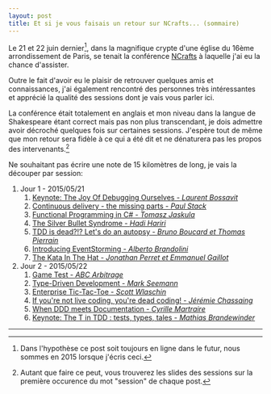 ```yaml
---
layout: post
title: Et si je vous faisais un retour sur NCrafts... (sommaire)
---
```


Le 21 et 22 juin dernier[^1], dans la magnifique crypte d'une église du 16ème arrondissement de Paris, se tenait la conférence [NCrafts][NCrafts] à laquelle j'ai eu la chance d'assister.

Outre le fait d'avoir eu le plaisir de retrouver quelques amis et connaissances, j'ai également rencontré des personnes très intéressantes et apprécié la qualité des sessions dont je vais vous parler ici.

La conférence était totalement en anglais et mon niveau dans la langue de Shakespeare étant correct mais pas non plus transcendant, je dois admettre avoir décroché quelques fois sur certaines sessions. J'espère tout de même que mon retour sera fidèle à ce qui a été dit et ne dénaturera pas les propos des intervenants.[^2]

Ne souhaitant pas écrire une note de 15 kilomètres de long, je vais la découper par session: 

1. Jour 1 - 2015/05/21
	1. [Keynote: The Joy Of Debugging Ourselves - *Laurent Bossavit*][Keynote]
	2. [Continuous delivery - the missing parts - *Paul Stack*][ContinousDelivery]
	3. [Functional Programming in C# - *Tomasz Jaskula*][FPinCSharp]
	4. [The Silver Bullet Syndrome - *Hadi Hariri*][SilverBullet]
	5. [TDD is dead?!? Let's do an autopsy - *Bruno Boucard et Thomas Pierrain*][TDDIsDead]
	6. [Introducing EventStorming - *Alberto Brandolini*][EventStorming]
	7. [The Kata In The Hat - *Jonathan Perret et Emmanuel Gaillot*][KataInTheHat]
2. Jour 2 - 2015/05/22
	1. [Game Test - *ABC Arbitrage*][ABCArbitrageTest]
	2. [Type-Driven Development - *Mark Seemann*][TypeDrivenDev]
	3. [Enterprise Tic-Tac-Toe - *Scott Wlaschin*][TicTacToe]
	4. [If you're not live coding, you're dead coding! - *Jérémie Chassaing*][LiveCoding]
	5. [When DDD meets Documentation - *Cyrille Martraire*][DDDmeetsDoc]
	6. [Keynote: The T in TDD : tests, types, tales - *Mathias Brandewinder*][KeynoteEnd]


---

[^1]: Dans l'hypothèse ce post soit toujours en ligne dans le futur, nous sommes en 2015 lorsque j'écris ceci.
[^2]: Autant que faire ce peut, vous trouverez les slides des sessions sur la première occurence du mot "session" de chaque post.

[NCrafts]: http://ncrafts.io/

[Keynote]: /2015/05/28/ncrafts-part1/
[ContinousDelivery]: /2015/05/28/ncrafts-part2/
[FPinCSharp]: /2015/05/28/ncrafts-part3/
[SilverBullet]: /2015/05/29/ncrafts-part4/
[TDDIsDead]: /2015/05/30/ncrafts-part5/
[EventStorming]: /2015/06/02/ncrafts-part6/
[KataInTheHat]: /2015/06/02/ncrafts-part7/
[ABCArbitrageTest]: /2015/06/04/ncrafts-part8/
[TypeDrivenDev]: /2015/06/05/ncrafts-part9/
[TicTacToe]: /2015/06/05/ncrafts-part10/
[LiveCoding]: /2015/06/09/ncrafts-part11/
[DDDmeetsDoc]: /2015/06/18/ncrafts-part12/
[KeynoteEnd]: /2015/06/25/ncrafts-part13/
